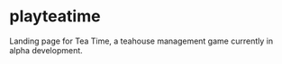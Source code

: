 # playteatime
Landing page for Tea Time, a teahouse management game currently in alpha development.
